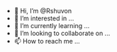 - 👋 Hi, I’m @Rshuvon
- 👀 I’m interested in ...
- 🌱 I’m currently learning ...
- 💞️ I’m looking to collaborate on ...
- 📫 How to reach me ...

<!---
Rshuvon/Rshuvon is a ✨ special ✨ repository because its `README.md` (this file) appears on your GitHub profile.
You can click the Preview link to take a look at your changes.
--->
